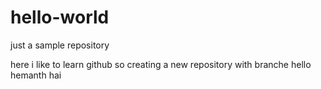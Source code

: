 # hello-world
just a sample repository

here i like to learn github so creating a new repository with branche
hello hemanth
hai
